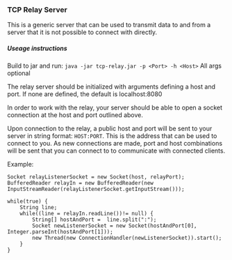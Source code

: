 ### TCP Relay Server

This is a generic server that can be used to transmit data to and from a server that it is not
possible to connect with directly.

##### Useage instructions

Build to jar and run: `java -jar tcp-relay.jar -p <Port> -h <Host>` All args optional

The relay server should be initialized with arguments defining a host and port. If none are defined,
the default is localhost:8080

In order to work with the relay, your server should be able to open a socket connection at the host and port outlined above.

Upon connection to the relay, a public host and port will be sent to your server in string format: `HOST:PORT`. This is the
address that can be used to connect to you. As new connections are made, port and host combinations will be sent that you can 
connect to to communicate with connected clients.


Example:


    Socket relayListenerSocket = new Socket(host, relayPort);
    BufferedReader relayIn = new BufferedReader(new InputStreamReader(relayListenerSocket.getInputStream()));

    while(true) {
        String line;
        while((line = relayIn.readLine())!= null) {
            String[] hostAndPort =  line.split(":");
            Socket newListenerSocket = new Socket(hostAndPort[0], Integer.parseInt(hostAndPort[1]));
            new Thread(new ConnectionHandler(newListenerSocket)).start();
        }
    }

